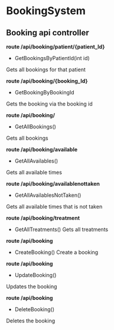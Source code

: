 # BookingSystem

## Booking api controller
**route /api/booking/patient/{patient_Id}**
- GetBookingsByPatientId(int id)

Gets all bookings for that patient

**route /api/booking/{booking_Id}**
- GetBookingByBookingId

Gets the booking via the booking id

**route /api/booking/**
- GetAllBookings()

Gets all bookings

**route /api/booking/available**
- GetAllAvailables()

Gets all available times

**route /api/booking/availablenottaken**
- GetAllAvailablesNotTaken()

Gets all available times that is not taken

**route /api/booking/treatment**
- GetAllTreatments()
Gets all treatments 

**route /api/booking**
- CreateBooking()
Create a booking 

**route /api/booking**
- UpdateBooking()

Updates the booking

**route /api/booking**
- DeleteBooking()

Deletes the booking
